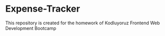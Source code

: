 # Expense-Tracker
This repository is created for the homework of Kodluyoruz Frontend Web Development Bootcamp
